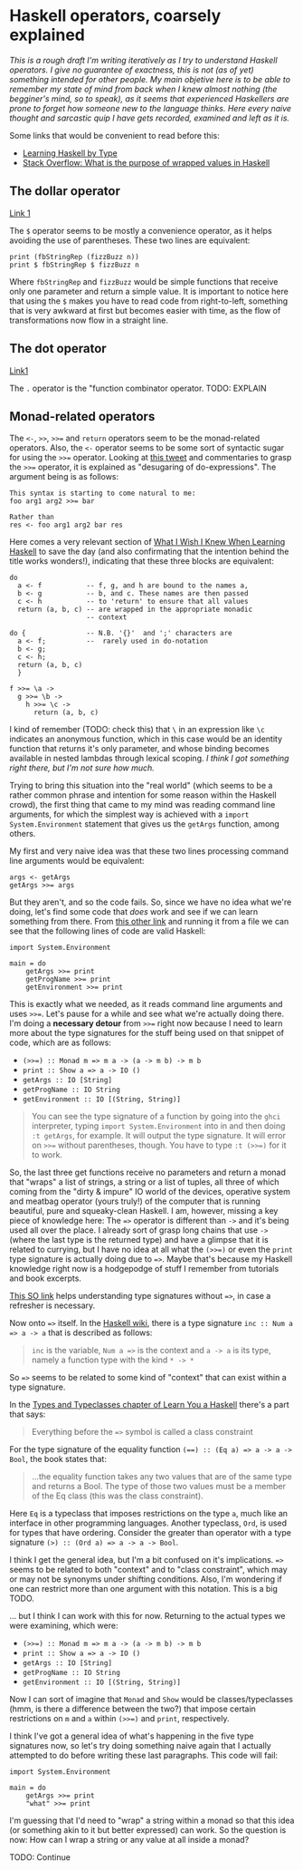 Haskell operators, coarsely explained
=====================================

*This is a rough draft I'm writing iteratively as I try to
understand Haskell operators. I give no guarantee of exactness, this is not (as of yet) something intended for other people. My main objetive here is to be able to remember my state of mind from back when I knew almost nothing (the begginer's mind, so to speak), as it seems that experienced Haskellers are prone to forget how someone new to the language thinks. Here every naive thought and sarcastic quip I have gets recorded, examined and left as it is.*

Some links that would be convenient to read before this:

* [Learning Haskell by Type](https://www.holger-peters.de/haskell-by-types.html)
* [Stack Overflow: What is the purpose of wrapped values in Haskell](https://softwareengineering.stackexchange.com/questions/303472/what-is-the-purpose-of-wrapped-values-in-haskell)

The dollar operator
--------------------

[Link 1](https://stackoverflow.com/questions/940382/what-is-the-difference-between-dot-and-dollar-sign)


The `$` operator seems to be mostly a convenience operator, as it helps avoiding the use of parentheses. These two lines 
are equivalent:

```
print (fbStringRep (fizzBuzz n))
print $ fbStringRep $ fizzBuzz n
```

Where `fbStringRep` and `fizzBuzz` would be simple functions that receive only one parameter and return a simple value. It is important to notice here that using the `$` makes you have to read code from right-to-left, something that is very awkward at first but becomes easier with time, as the flow of transformations now flow in a straight line.

The dot operator
----------------

[Link1](https://stackoverflow.com/questions/940382/what-is-the-difference-between-dot-and-dollar-sign)

The `.` operator is the "function combinator operator. TODO: EXPLAIN

Monad-related operators
-----------------------

The `<-`, `>>`, `>>=` and `return` operators seem to be the monad-related operators. Also, the `<-` operator seems to be some sort of syntactic sugar for using the `>>=` operator. Looking at [this tweet](https://twitter.com/IsolaMonte/status/1114182883806257157)
and commentaries to grasp the `>>=` operator, it is explained as "desugaring of do-expressions". The argument being is as follows:

```
This syntax is starting to come natural to me: 
foo arg1 arg2 >>= bar 

Rather than 
res <- foo arg1 arg2 bar res
```

Here comes a very relevant section of [What I Wish I Knew When Learning Haskell](http://dev.stephendiehl.com/hask/#eightfold-path-to-monad-satori) to save the day (and also confirmating that the intention behind the title works wonders!), indicating that these three blocks are equivalent:

```
do
  a <- f           -- f, g, and h are bound to the names a,
  b <- g           -- b, and c. These names are then passed
  c <- h           -- to 'return' to ensure that all values
  return (a, b, c) -- are wrapped in the appropriate monadic
                   -- context

do {               -- N.B. '{}'  and ';' characters are
  a <- f;          --  rarely used in do-notation
  b <- g;
  c <- h;
  return (a, b, c)
  }

f >>= \a ->
  g >>= \b ->
    h >>= \c ->
      return (a, b, c)
```

I kind of remember (TODO: check this) that `\` in an expression like `\c` indicates an anonymous function, which in this case would be an identity function that returns it's only parameter, and whose binding becomes available in nested lambdas through lexical scoping. *I think I got something right there, but I'm not sure how much.*

Trying to bring this situation into the "real world" (which seems to be a rather common phrase and intention for some reason within the Haskell crowd), the first thing that came to my mind was reading command line arguments, for which the simplest way is achieved with a `import System.Environment` statement that gives us the `getArgs` function, among others.

My first and very naive idea was that these two lines processing command line arguments would 
be equivalent:

```
args <- getArgs
getArgs >>= args
```

But they aren't, and so the code fails. So, since we have no idea what we're doing, let's find some code that
*does* work and see if we can learn something from there. From [this other link](
https://www.schoolofhaskell.com/school/to-infinity-and-beyond/pick-of-the-week/Simple%20examples)
and running it from a file we can see that the following lines of code are valid Haskell:

```
import System.Environment

main = do
    getArgs >>= print
    getProgName >>= print
    getEnvironment >>= print
```

This is exactly what we needed, as it reads command line arguments and uses `>>=`. Let's pause for a while and see what we're actually doing
there. I'm doing a **necessary detour** from `>>=` right now because I need to learn more about the type signatures for the stuff being used on that snippet of code, which are as follows:

* `(>>=) :: Monad m => m a -> (a -> m b) -> m b`
* `print :: Show a => a -> IO ()`
* `getArgs :: IO [String]`
* `getProgName :: IO String`
* `getEnvironment :: IO [(String, String)]`

> You can see the type signature of a function by going into the `ghci` interpreter, typing `import System.Environment` into in and then doing `:t getArgs`, for example. It will output the type signature. It will error on `>>=` without parentheses, though. You have to type `:t (>>=)` for it to work.

So, the last three get functions receive no parameters and return a monad that "wraps" a list of strings, a string or a list of tuples, all three of which coming from the "dirty & impure" IO world of the devices, operative system and meatbag operator (yours truly!) of the computer that is running beautiful, pure and squeaky-clean Haskell. I am, however, missing a key piece of knowledge here: The `=>` operator is different 
than `->` and it's being used all over the place. I already sort of grasp long chains that use `->` (where the last
type is the returned type) and have a glimpse that it is related to currying, but I have no idea at all what the `(>>=)` or even the `print` type signature is actually doing due to `=>`. Maybe that's because my Haskell knowledge right now is a hodgepodge of stuff I remember from tutorials and book excerpts.

[This SO link](https://stackoverflow.com/questions/22337214/understanding-haskell-type-signatures) helps understanding type signatures without `=>`, in case a refresher is necessary.

Now onto `=>` itself. In the [Haskell wiki](https://wiki.haskell.org/Type_signature), there is a type signature `inc :: Num a => a -> a` that is described as follows:

> `inc` is the variable, `Num a =>` is the context and `a -> a` is its type, namely a function type with the kind `* -> *`

So `=>` seems to be related to some kind of "context" that can exist within a type signature. 

In the [Types and Typeclasses chapter of Learn You a Haskell](http://learnyouahaskell.com/types-and-typeclasses) there's a part that says:

> Everything before the `=>` symbol is called a class constraint 

For the type signature of the equality function `(==) :: (Eq a) => a -> a -> Bool`, the book states that:

> ...the equality function takes any two values that are of the same type and returns a Bool. The type of those two values must be a member of the Eq class (this was the class constraint).

Here `Eq` is a typeclass that imposes restrictions on the type `a`, much like an interface in other programming languages. Another typeclass, `Ord`, is used for types that have ordering. Consider the greater than operator with a type signature `(>) :: (Ord a) => a -> a -> Bool`. 

I think I get the general idea, but I'm a bit confused on it's implications. `=>` seems to be related to both "context" and to "class constraint", which may or may not be synonyms under shifting conditions. Also, I'm wondering if one can restrict more than one argument with this notation. This is a big TODO.

... but I think I can work with this for now. Returning to the actual types we were examining, which were:

* `(>>=) :: Monad m => m a -> (a -> m b) -> m b`
* `print :: Show a => a -> IO ()`
* `getArgs :: IO [String]`
* `getProgName :: IO String`
* `getEnvironment :: IO [(String, String)]`

Now I can sort of imagine that `Monad` and `Show` would be classes/typeclasses (hmm, is there a difference between the two?) that impose certain restrictions on `m` and `a` within `(>>=)` and `print`, respectively.

I think I've got a general idea of what's happening in the five type signatures now, so let's try doing something naive again that I actually attempted to do before writing these last paragraphs. This code will fail:

```
import System.Environment

main = do
    getArgs >>= print
    "what" >>= print
```

I'm guessing that I'd need to "wrap" a string within a monad so that this idea (or something akin to it but better expressed) can work. So the question is now: How can I wrap a string or any value at all inside a monad?

TODO: Continue
